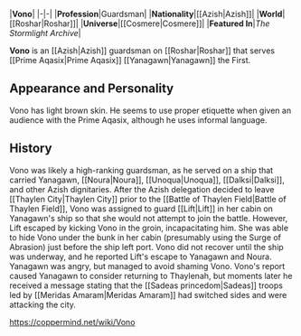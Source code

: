 |**Vono**|
|-|-|
|**Profession**|Guardsman|
|**Nationality**|[[Azish\|Azish]]|
|**World**|[[Roshar\|Roshar]]|
|**Universe**|[[Cosmere\|Cosmere]]|
|**Featured In**|*The Stormlight Archive*|

**Vono** is an [[Azish\|Azish]] guardsman on [[Roshar\|Roshar]] that serves [[Prime Aqasix\|Prime Aqasix]] [[Yanagawn\|Yanagawn]] the First.

## Appearance and Personality
Vono has light brown skin. He seems to use proper etiquette when given an audience with the Prime Aqasix, although he uses informal language.

## History
Vono was likely a high-ranking guardsman, as he served on a ship that carried Yanagawn, [[Noura\|Noura]], [[Unoqua\|Unoqua]], [[Dalksi\|Dalksi]], and other Azish dignitaries.
After the Azish delegation decided to leave [[Thaylen City\|Thaylen City]] prior to the [[Battle of Thaylen Field\|Battle of Thaylen Field]], Vono was assigned to guard [[Lift\|Lift]] in her cabin on Yanagawn's ship so that she would not attempt to join the battle. However, Lift escaped by kicking Vono in the groin, incapacitating him. She was able to hide Vono under the bunk in her cabin (presumably using the Surge of Abrasion) just before the ship left port.
Vono did not recover until the ship was underway, and he reported Lift's escape to Yanagawn and Noura. Yanagawn was angry, but managed to avoid shaming Vono. Vono's report caused Yanagawn to consider returning to Thaylenah, but moments later he received a message stating that the [[Sadeas princedom\|Sadeas]] troops led by [[Meridas Amaram\|Meridas Amaram]] had switched sides and were attacking the city.



https://coppermind.net/wiki/Vono